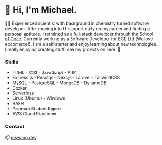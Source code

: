 # 👋 Hi, I'm Michael.

 👨‍💻 Experienced scientist with background in chemistry turned software developer. After moving into IT support early on my career and finding a personal aptitude, I retrained as a full-stack developer through the [School of Code](https://github.com/SchoolOfCode). Currently working as a Software Developer for ECD Ltd (We love eccomerce!).  I am a self-starter and enjoy learning about new technologies. I really enjoying creating stuff: see my projects on here. 🌱

### Skills
- HTML - CSS - JavaScript - PHP
- Express.js - React.js - Next.js - Laravel - TailwindCSS
- MySQL - PostgreSQL - MongoDB - DynamoDB 
- Docker
- Serverless
- Linux (Ubuntu) - Windows
- BASH
- Postman Student Expert
- AWS Cloud Practioner

### Contact

📫 [mswann.dev](https://mswann.dev)
